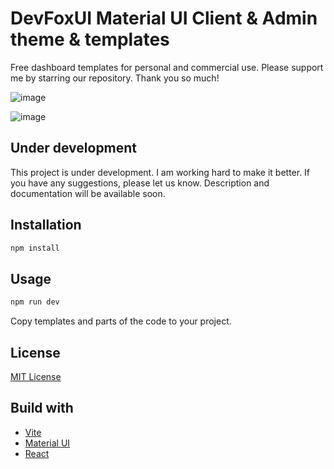 # DevFoxUI Material UI Client & Admin theme & templates
Free dashboard templates for personal and commercial use. Please support me by starring our repository. Thank you so much!

![image](https://github.com/pbasiak/dev-fox-ui-mui-dashboard-theme/assets/4548734/f3a8b32c-f9f4-406d-a6ca-29b6592901a2)

![image](https://github.com/pbasiak/dev-fox-ui-mui-dashboard-theme/assets/4548734/06dcf8a1-c487-4e47-b76d-a602988aa532)



## Under development
This project is under development. I am working hard to make it better. If you have any suggestions, please let us know.
Description and documentation will be available soon.

## Installation

```bash
npm install
```

## Usage

```bash
npm run dev
```

Copy templates and parts of the code to your project.

## License
[MIT License](LICENSE)

## Build with
- [Vite](https://vitejs.dev/)
- [Material UI](https://material-ui.com/)
- [React](https://reactjs.org/)
